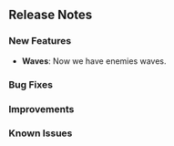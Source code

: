 ## Release Notes

### New Features
- **Waves**: Now we have enemies waves.

### Bug Fixes

### Improvements

### Known Issues

